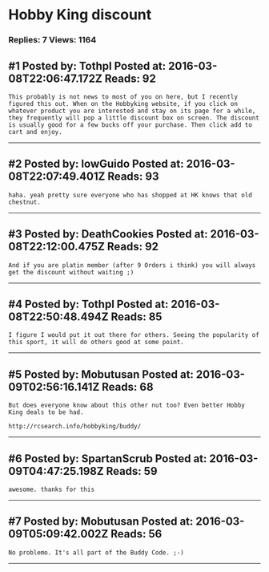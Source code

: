 # Hobby King discount

### Replies: 7 Views: 1164

## \#1 Posted by: Tothpl Posted at: 2016-03-08T22:06:47.172Z Reads: 92

```
This probably is not news to most of you on here, but I recently figured this out. When on the Hobbyking website, if you click on whatever product you are interested and stay on its page for a while, they frequently will pop a little discount box on screen. The discount is usually good for a few bucks off your purchase. Then click add to cart and enjoy.
```

---
## \#2 Posted by: lowGuido Posted at: 2016-03-08T22:07:49.401Z Reads: 93

```
haha. yeah pretty sure everyone who has shopped at HK knows that old chestnut.
```

---
## \#3 Posted by: DeathCookies Posted at: 2016-03-08T22:12:00.475Z Reads: 92

```
And if you are platin member (after 9 Orders i think) you will always get the discount without waiting ;)
```

---
## \#4 Posted by: Tothpl Posted at: 2016-03-08T22:50:48.494Z Reads: 85

```
I figure I would put it out there for others. Seeing the popularity of this sport, it will do others good at some point.
```

---
## \#5 Posted by: Mobutusan Posted at: 2016-03-09T02:56:16.141Z Reads: 68

```
But does everyone know about this other nut too? Even better Hobby King deals to be had. 

http://rcsearch.info/hobbyking/buddy/
```

---
## \#6 Posted by: SpartanScrub Posted at: 2016-03-09T04:47:25.198Z Reads: 59

```
awesome. thanks for this
```

---
## \#7 Posted by: Mobutusan Posted at: 2016-03-09T05:09:42.002Z Reads: 56

```
No problemo. It's all part of the Buddy Code. ;-)
```

---

